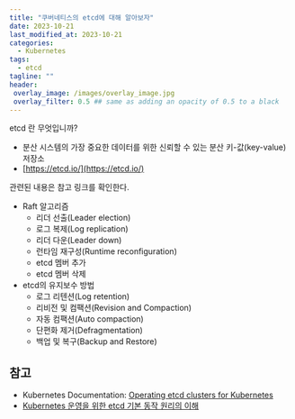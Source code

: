 ```yaml
---
title: "쿠버네티스의 etcd에 대해 알아보자"
date: 2023-10-21
last_modified_at: 2023-10-21
categories:
  - Kubernetes
tags:
  - etcd
tagline: ""
header:
 overlay_image: /images/overlay_image.jpg
 overlay_filter: 0.5 ## same as adding an opacity of 0.5 to a black
---
```


etcd 란 무엇입니까?
* 분산 시스템의 가장 중요한 데이터를 위한 신뢰할 수 있는 분산 키-값(key-value) 저장소
* [https://etcd.io/](https://etcd.io/) 

관련된 내용은 참고 링크를 확인한다.

* Raft 알고리즘
  * 리더 선출(Leader election)
  * 로그 복제(Log replication)
  * 리더 다운(Leader down)
  * 런타임 재구성(Runtime reconfiguration)
  * etcd 멤버 추가
  * etcd 멤버 삭제
* etcd의 유지보수 방법
  * 로그 리텐션(Log retention)
  * 리비전 및 컴팩션(Revision and Compaction)
  * 자동 컴팩션(Auto compaction)
  * 단편화 제거(Defragmentation)
  * 백업 및 복구(Backup and Restore)


## 참고
* Kubernetes Documentation: [Operating etcd clusters for Kubernetes](https://kubernetes.io/docs/tasks/administer-cluster/configure-upgrade-etcd/)
* [Kubernetes 운영을 위한 etcd 기본 동작 원리의 이해](https://tech.kakao.com/2021/12/20/kubernetes-etcd/)
 